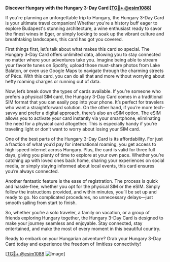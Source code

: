 **Discover Hungary with the Hungary 3-Day Card [[TG💪+ @esim1088](https://t.me/s/esim1088)]**

If you're planning an unforgettable trip to Hungary, the Hungary 3-Day Card is your ultimate travel companion! Whether you're a history buff eager to explore Budapest's stunning architecture, a wine enthusiast ready to savor the finest wines in Eger, or simply looking to soak up the vibrant culture and breathtaking landscapes, this card has got you covered.

First things first, let’s talk about what makes this card so special. The Hungary 3-Day Card offers unlimited data, allowing you to stay connected no matter where your adventures take you. Imagine being able to stream your favorite tunes on Spotify, upload those must-share photos from Lake Balaton, or even use Google Maps to navigate through the charming streets of Pécs. With this card, you can do all that and more without worrying about hefty roaming charges or running out of data.

Now, let’s break down the types of cards available. If you’re someone who prefers a physical SIM card, the Hungary 3-Day Card comes in a traditional SIM format that you can easily pop into your phone. It’s perfect for travelers who want a straightforward solution. On the other hand, if you’re more tech-savvy and prefer a digital approach, there’s also an eSIM option. The eSIM allows you to activate your card instantly via your smartphone, eliminating the need for a physical card altogether. This is especially handy if you’re traveling light or don’t want to worry about losing your SIM card.

One of the best parts of the Hungary 3-Day Card is its affordability. For just a fraction of what you’d pay for international roaming, you get access to high-speed internet across Hungary. Plus, the card is valid for three full days, giving you plenty of time to explore at your own pace. Whether you’re catching up with loved ones back home, sharing your experiences on social media, or simply staying informed about local events, this card ensures you’re always connected.

Another fantastic feature is the ease of registration. The process is quick and hassle-free, whether you opt for the physical SIM or the eSIM. Simply follow the instructions provided, and within minutes, you’ll be set up and ready to go. No complicated procedures, no unnecessary delays—just smooth sailing from start to finish.

So, whether you’re a solo traveler, a family on vacation, or a group of friends exploring Hungary together, the Hungary 3-Day Card is designed to make your journey seamless and enjoyable. Stay connected, stay entertained, and make the most of every moment in this beautiful country.

Ready to embark on your Hungarian adventure? Grab your Hungary 3-Day Card today and experience the freedom of limitless connectivity! 

[[TG💪+ @esim1088](https://t.me/s/esim1088) ![Image](https://i.postimg.cc/Y0z9fWf4/image.png)]